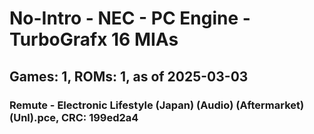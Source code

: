 # No-Intro - NEC - PC Engine - TurboGrafx 16 MIAs
## Games: 1, ROMs: 1, as of 2025-03-03

### Remute - Electronic Lifestyle (Japan) (Audio) (Aftermarket) (Unl).pce, CRC: 199ed2a4

